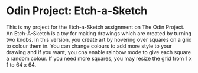 # Odin Project: Etch-a-Sketch

This is my project for the Etch-a-Sketch assignment on The Odin Project. An Etch-A-Sketch is a toy for making drawings which are created by turning two knobs. In this version, you create art by hovering over squares on a grid to colour them in. You can change colours to add more style to your drawing and if you want, you cna enable rainbow mode to give each square a random colour. If you need more squares, you may resize the grid from 1 x 1 to 64 x 64. 